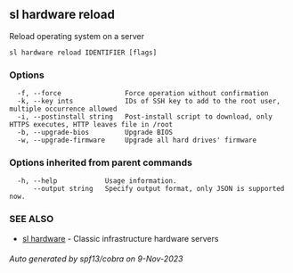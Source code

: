 ## sl hardware reload

Reload operating system on a server

```
sl hardware reload IDENTIFIER [flags]
```

### Options

```
  -f, --force                Force operation without confirmation
  -k, --key ints             IDs of SSH key to add to the root user, multiple occurrence allowed
  -i, --postinstall string   Post-install script to download, only HTTPS executes, HTTP leaves file in /root
  -b, --upgrade-bios         Upgrade BIOS
  -w, --upgrade-firmware     Upgrade all hard drives' firmware
```

### Options inherited from parent commands

```
  -h, --help            Usage information.
      --output string   Specify output format, only JSON is supported now.
```

### SEE ALSO

* [sl hardware](sl_hardware.md)	 - Classic infrastructure hardware servers

###### Auto generated by spf13/cobra on 9-Nov-2023
